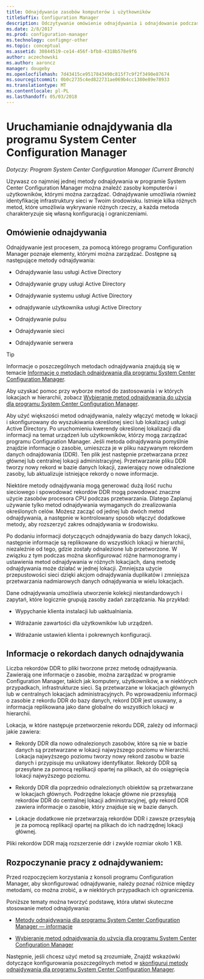 ```yaml
---
title: Odnajdywanie zasobów komputerów i użytkowników
titleSuffix: Configuration Manager
description: Odczytywanie omówienie odnajdywania i odnajdowanie podczas procesu rekordów danych.
ms.date: 2/8/2017
ms.prod: configuration-manager
ms.technology: configmgr-other
ms.topic: conceptual
ms.assetid: 30844519-ce14-456f-bfb8-4318b578e9f6
author: aczechowski
ms.author: aaroncz
manager: dougeby
ms.openlocfilehash: 7d43415ce9517843490c815f7c9f2f3490e87674
ms.sourcegitcommit: 0b0c2735c4ed822731ae069b4cc1380e89e78933
ms.translationtype: MT
ms.contentlocale: pl-PL
ms.lasthandoff: 05/03/2018
---
```

# <a name="run-discovery-for-system-center-configuration-manager"></a>Uruchamianie odnajdywania dla programu System Center Configuration Manager

*Dotyczy: Program System Center Configuration Manager (Current Branch)*

Używasz co najmniej jednej metody odnajdywania w programie System Center Configuration Manager można znaleźć zasoby komputerów i użytkowników, którymi można zarządzać. Odnajdywanie umożliwia również identyfikację infrastruktury sieci w Twoim środowisku. Istnieje kilka różnych metod, które umożliwia wykrywanie różnych rzeczy, a każda metoda charakteryzuje się własną konfiguracją i ograniczeniami.  

## <a name="overview-of-discovery"></a>Omówienie odnajdywania  
 Odnajdywanie jest procesem, za pomocą którego programu Configuration Manager poznaje elementy, którymi można zarządzać. Dostępne są następujące metody odnajdywania:  

-   Odnajdywanie lasu usługi Active Directory  

-   Odnajdywanie grupy usługi Active Directory  

-   Odnajdywanie systemu usługi Active Directory  

-   odnajdywanie użytkownika usługi Active Directory  

-   Odnajdywanie pulsu  

-   Odnajdywanie sieci  

-   Odnajdywanie serwera  

> [!TIP]  
>  Informacje o poszczególnych metodach odnajdywania znajdują się w temacie [Informacje o metodach odnajdywania dla programu System Center Configuration Manager](../../../../core/servers/deploy/configure/about-discovery-methods.md).  
>   
>  Aby uzyskać pomoc przy wyborze metod do zastosowania i w których lokacjach w hierarchii, zobacz [Wybieranie metod odnajdywania do użycia dla programu System Center Configuration Manager](../../../../core/servers/deploy/configure/select-discovery-methods-to-use.md).  

 Aby użyć większości metod odnajdywania, należy włączyć metodę w lokacji i skonfigurowany do wyszukiwania określonej sieci lub lokalizacji usługi Active Directory. Po uruchomieniu kwerendy określonej lokalizacji dla informacji na temat urządzeń lub użytkowników, którzy mogą zarządzać programu Configuration Manager. Jeśli metoda odnajdywania pomyślnie znajdzie informacje o zasobie, umieszcza je w pliku nazywanym rekordem danych odnajdowania (DDR). Ten plik jest następnie przetwarzana przez głównej lub centralnej lokacji administracyjnej. Przetwarzanie pliku DDR tworzy nowy rekord w bazie danych lokacji, zawierający nowe odnalezione zasoby, lub aktualizuje istniejące rekordy o nowe informacje.  

 Niektóre metody odnajdywania mogą generować dużą ilość ruchu sieciowego i spowodować rekordów DDR mogą powodować znaczne użycie zasobów procesora CPU podczas przetwarzania. Dlatego Zaplanuj używanie tylko metod odnajdywania wymaganych do zrealizowania określonych celów. Możesz zacząć od jednej lub dwóch metod odnajdywania, a następnie w kontrolowany sposób włączyć dodatkowe metody, aby rozszerzyć zakres odnajdywania w środowisku.  

 Po dodaniu informacji dotyczących odnajdywania do bazy danych lokacji, następnie informacje są replikowane do wszystkich lokacji w hierarchii, niezależnie od tego, gdzie zostały odnalezione lub przetworzone. W związku z tym podczas można skonfigurować różne harmonogramy i ustawienia metod odnajdywania w różnych lokacjach, daną metodę odnajdywania może działać w jednej lokacji. Zmniejsza użycie przepustowości sieci dzięki akcjom odnajdywania duplikatów i zmniejsza przetwarzania nadmiarowych danych odnajdywania w wielu lokacjach.  

 Dane odnajdywania umożliwia utworzenie kolekcji niestandardowych i zapytań, które logicznie grupują zasoby zadań zarządzania. Na przykład:  

-   Wypychanie klienta instalacji lub uaktualniania.  

-   Wdrażanie zawartości dla użytkowników lub urządzeń.  

-   Wdrażanie ustawień klienta i pokrewnych konfiguracji.

##  <a name="BKMK_DDRs"></a> Informacje o rekordach danych odnajdywania  
 Liczba rekordów DDR to pliki tworzone przez metodę odnajdywania. Zawierają one informacje o zasobie, można zarządzać w programie Configuration Manager, takich jak komputery, użytkowników, a w niektórych przypadkach, infrastrukturze sieci. Są przetwarzane w lokacjach głównych lub w centralnych lokacjach administracyjnych. Po wprowadzeniu informacji o zasobie z rekordu DDR do bazy danych, rekord DDR jest usuwany, a informacja replikowana jako dane globalne do wszystkich lokacji w hierarchii.  

 Lokacja, w które następuje przetworzenie rekordu DDR, zależy od informacji jakie zawiera:  

-   Rekordy DDR dla nowo odnalezionych zasobów, które są nie w bazie danych są przetwarzane w lokacji najwyższego poziomu w hierarchii. Lokacja najwyższego poziomu tworzy nowy rekord zasobu w bazie danych i przypisuje mu unikatowy identyfikator. Rekordy DDR są przesyłane za pomocą replikacji opartej na plikach, aż do osiągnięcia lokacji najwyższego poziomu.  

-   Rekordy DDR dla poprzednio odnalezionych obiektów są przetwarzane w lokacjach głównych. Podrzędne lokacje główne nie przesyłają rekordów DDR do centralnej lokacji administracyjnej, gdy rekord DDR zawiera informacje o zasobie, który znajduje się w bazie danych.  

-   Lokacje dodatkowe nie przetwarzają rekordów DDR i zawsze przesyłają je za pomocą replikacji opartej na plikach do ich nadrzędnej lokacji głównej.  

Pliki rekordów DDR mają rozszerzenie ddr i zwykle rozmiar około 1 KB.  

## <a name="get-started-with-discovery"></a>Rozpoczynanie pracy z odnajdywaniem:  
 Przed rozpoczęciem korzystania z konsoli programu Configuration Manager, aby skonfigurować odnajdywanie, należy poznać różnice między metodami, co można zrobić, a w niektórych przypadkach ich ograniczenia.  

Poniższe tematy można tworzyć podstawę, która ułatwi skuteczne stosowanie metod odnajdywania:  

-   [Metody odnajdywania dla programu System Center Configuration Manager — informacje](../../../../core/servers/deploy/configure/about-discovery-methods.md)  

-   [Wybieranie metod odnajdywania do użycia dla programu System Center Configuration Manager](../../../../core/servers/deploy/configure/select-discovery-methods-to-use.md)  

Następnie, jeśli chcesz użyć metod są zrozumiałe, Znajdź wskazówki dotyczące konfigurowania poszczególnych metod w [skonfiguruj metody odnajdywania dla programu System Center Configuration Manager](../../../../core/servers/deploy/configure/configure-discovery-methods.md).  
